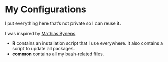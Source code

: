 # My Configurations

I put everything here that’s not private so I can reuse it.

I was inspired by [Mathias Bynens](https://github.com/mathiasbynens/dotfiles).

* **R** contains an installation script that I use everywhere. It also contains a script to update all packages.
* **common** contains all my bash-related files.
